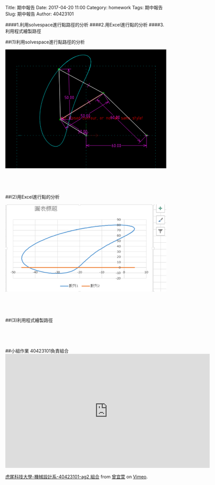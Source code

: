 Title: 期中報告
Date: 2017-04-20 11:00
Category: homework
Tags: 期中報告
Slug: 期中報告
Author: 40423101

####1.利用solvespace進行點路徑的分析
####2.用Excel進行點的分析
####3.利用程式繪製路徑


<!-- PELICAN_END_SUMMARY -->

##(1)利用solvespace進行點路徑的分析
<p><img src="../data/w9_1.png" width="800" />
<p><br></p>
<p><br></p>
##(2)用Excel進行點的分析
<p><img src="../data/w9_2.png" width="640" />
<p><br></p>
<p><br></p>
##(3)利用程式繪製路徑
<!-- 導入 Brython 標準程式庫 -->
 
<script type="text/javascript" src="https://cdn.rawgit.com/brython-dev/brython/master/www/src/brython_dist.js">
</script>
 
<!-- 啟動 Brython -->
 
<script>
window.onload=function(){
// 設定 data/py 為共用程式路徑
brython({debug:1, pythonpath:['./../data/py']});
}
</script>
 
<!-- 以下實際利用  Brython 畫四連桿 trace point 路徑-->
 
<canvas id="fourbar" width="600" height="400"></canvas>
 
<script type="text/python3">
from browser import document as doc
from browser import html
import math
# 準備繪圖畫布
canvas = doc["fourbar"]
ctx = canvas.getContext("2d")
 
fourbar_data = open("./../data/40423101.csv").read()
fourbar_list = fourbar_data.splitlines()
#container1 <= fourbar_list[0]
# 以下可以利用 ctx 物件進行畫圖
# 先畫一條直線
ctx.beginPath()
# 設定線的寬度為 1 個單位
ctx.lineWidth = 1
# 利用 transform 將 y 座標反轉, 且 offset canvas.height
# (X scale, X skew, Y skew, Y scale, X offset, Y offset)
# 配合圖形位置進行座標轉換
ctx.transform(1, 0, 0, -1, canvas.width/2+250, canvas.height/2+100)
# 畫出 x 與 y 座標線
# 各座標值放大 3倍
ratio = 3
ctx.moveTo(0, 0)
ctx.lineTo(-30*ratio, 0)
start_point = fourbar_list[0].split(",")
ctx.moveTo(float(start_point[0])*ratio, float(start_point[1])*ratio)
count = 0
for data in fourbar_list[1:]:
    point = data.split(",")
    #count = count + 1
    #container1 <= str(count) + ":" + point[0] + "," + point[1]
    #container1 <= html.BR()
    ctx.lineTo(float(point[0])*ratio, float(point[1])*ratio)
# 設定顏色為藍色, 也可以使用 "rgb(0, 0, 255)" 字串設定顏色值
ctx.strokeStyle = "blue"
# 實際執行畫線
ctx.stroke()
ctx.closePath()
</script>
<p><br></p>
<p><br></p>
##小組作業 40423101負責組合
<iframe src="https://player.vimeo.com/video/214393468" width="640" height="357" frameborder="0" webkitallowfullscreen mozallowfullscreen allowfullscreen></iframe>
<p><a href="https://vimeo.com/214393468">虎尾科技大學-機械設計系-40423101-ag2 組合</a> from <a href="https://vimeo.com/user44207266">曾宜萱</a> on <a href="https://vimeo.com">Vimeo</a>.</p>
